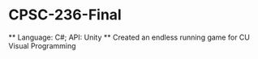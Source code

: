 # CPSC-236-Final
** Language: C#; API: Unity **
Created an endless running game for CU Visual Programming
